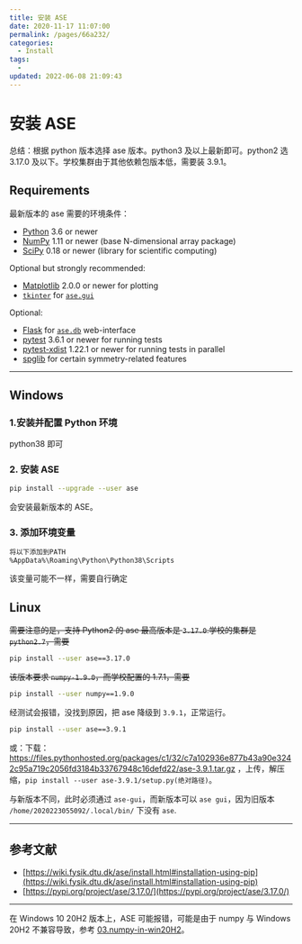 ```yaml
---
title: 安装 ASE
date: 2020-11-17 11:07:00
permalink: /pages/66a232/
categories:
  - Install
tags:
  -
updated: 2022-06-08 21:09:43
---
```


# 安装 ASE

总结：根据 python 版本选择 ase 版本。python3 及以上最新即可。python2 选 3.17.0 及以下。学校集群由于其他依赖包版本低，需要装 3.9.1。

## Requirements

最新版本的 ase 需要的环境条件：

- [Python](https://www.python.org/) 3.6 or newer
- [NumPy](https://docs.scipy.org/doc/numpy/reference/) 1.11 or newer (base N-dimensional array package)
- [SciPy](https://docs.scipy.org/doc/scipy/reference/) 0.18 or newer (library for scientific computing)

Optional but strongly recommended:

- [Matplotlib](https://matplotlib.org/) 2.0.0 or newer for plotting
- [`tkinter`](https://docs.python.org/3.7/library/tkinter.html#module-tkinter) for [`ase.gui`](https://wiki.fysik.dtu.dk/ase/ase/gui/gui.html#module-ase.gui)

Optional:

- [Flask](https://palletsprojects.com/p/flask/) for [`ase.db`](https://wiki.fysik.dtu.dk/ase/ase/db/db.html#module-ase.db) web-interface
- [pytest](https://pypi.org/project/pytest/) 3.6.1 or newer for running tests
- [pytest-xdist](https://pypi.org/project/pytest-xdist/) 1.22.1 or newer for running tests in parallel
- [spglib](https://pypi.org/project/spglib/) for certain symmetry-related features

---

## Windows

### 1.安装并配置 Python 环境

python38 即可

### 2. 安装 ASE

```bash
pip install --upgrade --user ase
```

会安装最新版本的 ASE。

### 3. 添加环境变量

```bash
将以下添加到PATH
%AppData%\Roaming\Python\Python38\Scripts
```

该变量可能不一样，需要自行确定

## Linux

~~需要注意的是，支持 Python2 的 ase 最高版本是 `3.17.0`.学校的集群是 `python2.7`，需要~~

```bash
pip install --user ase==3.17.0
```

~~该版本要求 `numpy-1.9.0`，而学校配置的 1.7.1，需要~~

```bash
pip install --user numpy==1.9.0
```

经测试会报错，没找到原因，把 ase 降级到 `3.9.1`，正常运行。

```bash
pip install --user ase==3.9.1
```

或：下载： https://files.pythonhosted.org/packages/c1/32/c7a102936e877b43a90e3242c95a719c2056fd3184b33767948c16defd22/ase-3.9.1.tar.gz ，上传，解压缩，`pip install --user ase-3.9.1/setup.py(绝对路径)`。

与新版本不同，此时必须通过 `ase-gui`，而新版本可以 `ase gui`，因为旧版本 `/home/2020223055092/.local/bin/` 下没有 `ase`.

---

## 参考文献

- [https://wiki.fysik.dtu.dk/ase/install.html#installation-using-pip](https://wiki.fysik.dtu.dk/ase/install.html#installation-using-pip)
- [https://pypi.org/project/ase/3.17.0/](https://pypi.org/project/ase/3.17.0/)

---

在 Windows 10 20H2 版本上，ASE 可能报错，可能是由于 numpy 与 Windows 20H2 不兼容导致，参考 [03.numpy-in-win20H2](../../09.Others/03.numpy-in-win20H2.md)。
